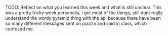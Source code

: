TODO: Reflect on what you learned this week and what is still unclear.
This was a pretty tricky week personally, i got most of the things, still dont really understand the wordy pyramid thing with the api because there have been so many different messages sent on piazza and said in class, which confused me. 